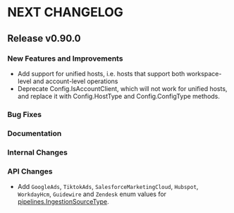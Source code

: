 # NEXT CHANGELOG

## Release v0.90.0

### New Features and Improvements
* Add support for unified hosts, i.e. hosts that support both workspace-level and account-level operations
* Deprecate Config.IsAccountClient, which will not work for unified hosts, and replace it with Config.HostType and Config.ConfigType methods.

### Bug Fixes

### Documentation

### Internal Changes

### API Changes
* Add `GoogleAds`, `TiktokAds`, `SalesforceMarketingCloud`, `Hubspot`, `WorkdayHcm`, `Guidewire` and `Zendesk` enum values for [pipelines.IngestionSourceType](https://pkg.go.dev/github.com/databricks/databricks-sdk-go/service/pipelines#IngestionSourceType).